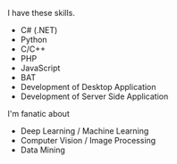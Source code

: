 <!--
**AvenSun/AvenSun** is a ✨ _special_ ✨ repository because its `README.md` (this file) appears on your GitHub profile.

Here are some ideas to get you started:

- 🔭 I’m currently working on ...
- 🌱 I’m currently learning ...
- 👯 I’m looking to collaborate on ...
- 🤔 I’m looking for help with ...
- 💬 Ask me about ...
- 📫 How to reach me: ...
- 😄 Pronouns: ...
- ⚡ Fun fact: ...
[![trophy](https://github-profile-trophy.vercel.app/?username=AvenSun)](https://github.com/ryo-ma/github-profile-trophy)

![Aven's github stats](https://github-readme-stats.vercel.app/api?username=AvenSun&count_private=true&show_icons=true)
-->

I have these skills.

* C# (.NET)
* Python
* C/C++
* PHP
* JavaScript
* BAT
* Development of Desktop Application
* Development of Server Side Application

I'm fanatic about

* Deep Learning / Machine Learning
* Computer Vision / Image Processing
* Data Mining


